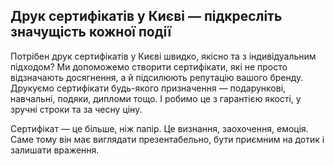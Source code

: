 ## Друк сертифікатів у Києві — підкресліть значущість кожної події

Потрібен друк сертифікатів у Києві швидко, якісно та з індивідуальним підходом? Ми допоможемо створити сертифікати, які не просто відзначають досягнення, а й підсилюють репутацію вашого бренду. Друкуємо сертифікати будь-якого призначення — подарункові, навчальні, подяки, дипломи тощо. І робимо це з гарантією якості, у зручні строки та за чесну ціну.

Сертифікат — це більше, ніж папір. Це визнання, заохочення, емоція. Саме тому він має виглядати презентабельно, бути приємним на дотик і залишати враження.